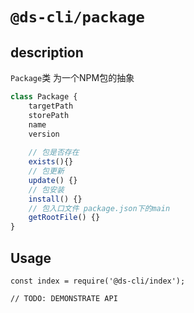 # `@ds-cli/package`

## description
`Package`类 为一个NPM包的抽象

```js
class Package {
    targetPath
    storePath
    name
    version
    
    // 包是否存在
    exists(){}
    // 包更新
    update() {}
    // 包安装
    install() {}
    // 包入口文件 package.json下的main
    getRootFile() {}
}
```

## Usage

```
const index = require('@ds-cli/index');

// TODO: DEMONSTRATE API
```
